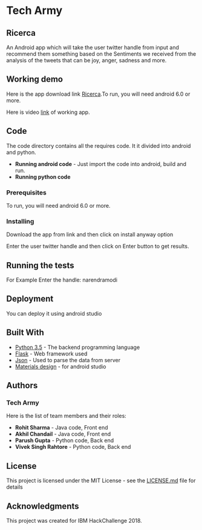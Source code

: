 # Tech Army
## Ricerca

An Android app which will take the user twitter handle from input and recommend them something based on the Sentiments we received from
the analysis of the tweets that can be joy, anger, sadness and more.

## Working demo 

Here is the app download link [Ricerca](https://drive.google.com/open?id=1dX47271mP0Ze6Fd5bwkIMt80RcXE_ams).To run, you will need android 6.0 or more.  

Here is video [link](https://youtu.be/Nmaqvk_t7TQ) of working app.  


## Code  


The code directory contains all the requires code. It it divided into android and python.  

* **Running android code** - Just import the code into android, build and run.
* **Running python code** 

### Prerequisites


To run, you will need android 6.0 or more.

### Installing

Download the app from link and then click on install anyway option

Enter the user twitter handle and then click on Enter button to get results.

## Running the tests

For Example
Enter the handle: narendramodi

## Deployment

You can deploy it using android studio

## Built With

* [Python 3.5](https://www.python.org/downloads/) - The backend programming language
* [Flask](http://flask.pocoo.org/) - Web framework used
* [Json](https://developer.android.com/reference/org/json/JSONObject) - Used to parse the data from server 
* [Materials design](terial.google.com) - for android studio


## Authors
### Tech Army  
Here is the list of team members and their roles:
* **Rohit Sharma** -   Java code, Front end 
* **Akhil Chandail** -   Java code, Front end
* **Parush Gupta** -     Python code, Back end 
* **Vivek Singh Rahtore** -   Python code, Back end 

## License

This project is licensed under the MIT License - see the [LICENSE.md](LICENSE.md) file for details

## Acknowledgments

This project was created for IBM HackChallenge 2018.

